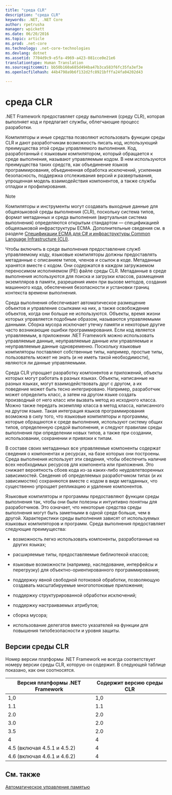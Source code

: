 ```yaml
---
title: "среда CLR"
description: "среда CLR"
keywords: .NET, .NET Core
author: rpetrusha
manager: wpickett
ms.date: 06/20/2016
ms.topic: article
ms.prod: .net-core
ms.technology: .net-core-technologies
ms.devlang: dotnet
ms.assetid: 7704d9c9-e5fa-4969-a423-081cce0e21e6
translationtype: Human Translation
ms.sourcegitcommit: bb50b160a685d494ba47b3ca583f6fc35fa3ef3e
ms.openlocfilehash: 44b4798a9b6f132d2fc8921bfffa24fa04202d43

---
```


# <a name="common-language-runtime-clr"></a>среда CLR

.NET Framework предоставляет среду выполнения (среду CLR), которая выполняет код и предлагает службы, облегчающие процесс разработки.

Компиляторы и иные средства позволяют использовать функции среды CLR и дают разработчикам возможность писать код, использующий преимущества этой среды управляемого выполнения. Код, разработанный с языковым компилятором, который обращается к среде выполнения, называют управляемым кодом. В нем используются преимущества таких средств, как объединение языков программирования, объединенная обработка исключений, усиленная безопасность, поддержка отслеживания версий и развертывания, упрощенная модель взаимодействия компонентов, а также службы отладки и профилирования.

> [!NOTE]
> Компиляторы и инструменты могут создавать выходные данные для общеязыковой среды выполнения (CLR), поскольку система типов, формат метаданных и среда выполнения (виртуальная система выполнения) определяются открытым стандартом — спецификацией общеязыковой инфраструктуры ECMA. Дополнительные сведения см. в разделе [Спецификации ECMA для C# и инфраструктуры Common Language Infrastructure (CLI)](https://www.visualstudio.com/en-us/mt639507).

Чтобы включить в среде выполнения предоставление служб управляемому коду, языковые компиляторы должны предоставлять метаданные с описанием типов, членов и ссылок в коде. Метаданные хранятся вместе с кодом. Они содержатся в каждом загружаемом переносимом исполняемом (PE) файле среды CLR. Метаданные в среде выполнения используются для поиска и загрузки классов, размещения экземпляров в памяти, разрешения имен при вызове методов, создания машинного кода, обеспечения безопасности и установки границ контекста времени выполнения.

Среда выполнения обеспечивает автоматическое размещение объектов и управление ссылками на них, а также освобождение объектов, когда они больше не используются. Объекты, время жизни которых управляется подобным образом, называются управляемыми данными. Сборка мусора исключает утечку памяти и некоторые другие часто возникающие ошибки программирования. Если код является управляемым, в приложении .NET Framework можно использовать управляемые данные, неуправляемые данные или управляемые и неуправляемые данные одновременно. Поскольку языковые компиляторы поставляют собственные типы, например, простые типы, пользователь может не знать (и не иметь такой необходимости), являются ли данные управляемыми.

Среда CLR упрощает разработку компонентов и приложений, объекты которых могут работать в разных языках. Объекты, написанные на разных языках, могут взаимодействовать друг с другом, а их поведение может быть тесно интегрировано. Например, разработчик может определить класс, а затем на другом языке создать производный от него класс или вызвать метод из исходного класса. Можно также передать экземпляр класса в метод класса, написанного на другом языке. Такая интеграция языков программирования возможна в силу того, что языковые компиляторы и программы, которые обращаются к среде выполнения, используют систему общих типов, определенную средой выполнения, и следуют правилам среды выполнения при определении новых типов, а также при создании, использовании, сохранении и привязки к типам.

В составе своих метаданных все управляемые компоненты содержат сведения о компонентах и ресурсах, на базе которых они построены. Среда выполнения использует эти сведения, чтобы обеспечить наличие всех необходимых ресурсов для компонента или приложения. Это снижает вероятность сбоев кода из-за каких-либо неудовлетворенных зависимостей. Сведения об определяемых разработчиком типах (и их зависимостях) сохраняются вместе с кодом в виде метаданных, что существенно упрощает репликацию и удаление компонентов.

Языковые компиляторы и программы предоставляют функции среды выполнения так, чтобы они были полезны и интуитивно понятны для разработчиков. Это означает, что некоторые средства среды выполнения могут быть заметными в одной среде больше, чем в другой. Характеристики среды выполнения зависят от используемых языковых компиляторов и программ. Среда выполнения предоставляет следующие преимущества: 

* возможность легко использовать компоненты, разработанные на других языках;

* расширяемые типы, предоставляемые библиотекой классов;

* языковые возможности (например, наследование, интерфейсы и перегрузку) для объектно-ориентированного программирования;

* поддержку явной свободной потоковой обработки, позволяющую создавать масштабируемые многопотоковые приложения;

* поддержку структурированной обработки исключений;

* поддержку настраиваемых атрибутов;

* сборка мусора;

* использование делегатов вместо указателей на функции для повышения типобезопасности и уровня защиты.

## <a name="versions-of-the-common-language-runtime"></a>Версии среды CLR

Номер версии платформы .NET Framework не всегда соответствует номеру версии среды CLR, которую он содержит. В следующей таблице показано, как они соотносятся. 

Версия платформы .NET Framework | Содержит версию среды CLR 
---------------------- | --------------------
1,0 | 1,0
1.1 | 1.1
2.0 | 2.0
3.0 | 2.0
3.5 | 2.0
4 | 4
4.5 (включая 4.5.1 и 4.5.2) | 4
4.6 (включая 4.6.1 и 4.6.2) | 4

## <a name="see-also"></a>См. также

[Автоматическое управление памятью](garbagecollection/index.md)

 




<!--HONumber=Nov16_HO1-->


